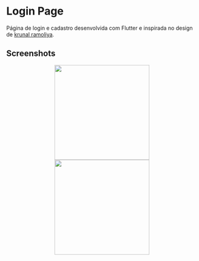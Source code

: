 # Login Page

Página de login e cadastro desenvolvida com Flutter e inspirada no design de [krunal ramoliya](https://dribbble.com/shots/5871600-Login-screen-UI-Design).

## Screenshots
<p align="center">
  <img src="https://user-images.githubusercontent.com/53586612/72100155-e3051880-3300-11ea-9622-476e453e7e3d.png" width="250" hspace="20">
  <img src="https://user-images.githubusercontent.com/53586612/72100296-22336980-3301-11ea-9a9b-dbe680554348.png" width="250" hspace="20">
</p>
